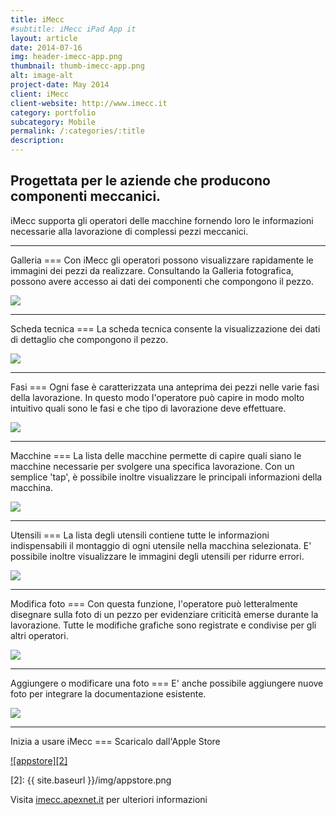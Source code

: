 ```yaml
---
title: iMecc
#subtitle: iMecc iPad App it
layout: article
date: 2014-07-16
img: header-imecc-app.png
thumbnail: thumb-imecc-app.png
alt: image-alt
project-date: May 2014
client: iMecc
client-website: http://www.imecc.it
category: portfolio
subcategory: Mobile
permalink: /:categories/:title
description:
---
```


Progettata per le aziende che producono componenti meccanici.
---
iMecc supporta gli operatori delle macchine fornendo loro le informazioni necessarie alla lavorazione di complessi pezzi meccanici.

<hr>
Galleria
===
Con iMecc gli operatori possono visualizzare rapidamente le immagini dei pezzi da realizzare. Consultando la Galleria fotografica, possono avere accesso ai dati dei componenti che compongono il pezzo.

![](../../img/portfolio/imecc-app-it/1-galleria.jpg)

<hr>
Scheda tecnica
===
La scheda tecnica consente la visualizzazione dei dati di dettaglio che compongono il pezzo.

![](../../img/portfolio/imecc-app-it/2-scheda-tecnica.jpg)

<hr>
Fasi
===
Ogni fase è caratterizzata una anteprima dei pezzi nelle varie fasi della lavorazione. In questo modo l'operatore può capire in modo molto intuitivo quali sono le fasi e che tipo di lavorazione deve effettuare.

![](../../img/portfolio/imecc-app-it/3-fasi.jpg)

<hr>
Macchine
===
La lista delle macchine permette di capire quali siano le macchine necessarie per svolgere una specifica lavorazione.
Con un semplice 'tap', è possibile inoltre visualizzare le principali informazioni della macchina.

![](../../img/portfolio/imecc-app-it/4-macchine.jpg)

<hr>
Utensili
===
La lista degli utensili contiene tutte le informazioni indispensabili il montaggio di ogni utensile nella macchina selezionata. E' possibile inoltre visualizzare le immagini degli utensili per ridurre errori.

![](../../img/portfolio/imecc-app-it/5-utensili.jpg)

<hr>
Modifica foto
===
Con questa funzione, l'operatore può letteralmente disegnare sulla foto di un pezzo per evidenziare criticità emerse durante la lavorazione. Tutte le modifiche grafiche sono registrate e condivise per gli altri operatori.

![](../../img/portfolio/imecc-app-it/6-modifica-foto.jpg)

<hr>
Aggiungere o modificare una foto
===
E' anche possibile aggiungere nuove foto per integrare la documentazione esistente.

![](../../img/portfolio/imecc-app-it/7-aggiungere-modificare.jpg)

<hr>
Inizia a usare iMecc
===
Scaricalo dall'Apple Store

[ ![appstore][2]][1]

[1]: https://itunes.apple.com/it/app/imecc/id763538949?mt=8
[2]: {{ site.baseurl }}/img/appstore.png

Visita [imecc.apexnet.it](http://imecc.apexnet.it/) per ulteriori informazioni
